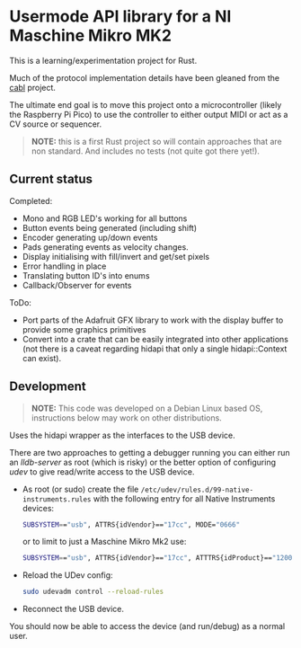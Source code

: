 # Usermode API library for a NI Maschine Mikro MK2

This is a learning/experimentation project for Rust.

Much of the protocol implementation details have been gleaned from the 
[cabl](https://github.com/shaduzlabs/cabl) project.

The ultimate end goal is to move this project onto a microcontroller (likely the 
Raspberry Pi Pico) to use the controller to either output MIDI or act as a CV source 
or sequencer.

> **NOTE:** this is a first Rust project so will contain approaches that are non 
> standard. And includes no tests (not quite got there yet!).

## Current status

Completed:

- Mono and RGB LED's working for all buttons
- Button events being generated (including shift)
- Encoder generating up/down events
- Pads generating events as velocity changes.
- Display initialising with fill/invert and get/set pixels
- Error handling in place
- Translating button ID's into enums
- Callback/Observer for events

ToDo:

- Port parts of the Adafruit GFX library to work with the display buffer to provide
  some graphics primitives
- Convert into a crate that can be easily integrated into other applications (not 
  there is a caveat regarding hidapi that only a single hidapi::Context can exist).

## Development

> **NOTE:** This code was developed on a Debian Linux based OS, instructions below may work 
> on other distributions.

Uses the hidapi wrapper as the interfaces to the USB device.

There are two approaches to getting a debugger running you can either run an 
*lldb-server* as root (which is risky) or the better option of configuring *udev* 
to give read/write access to the USB device.

* As root (or sudo) create the file `/etc/udev/rules.d/99-native-instruments.rules`
  with the following entry for all Native Instruments devices:
  ```bash
  SUBSYSTEM=="usb", ATTRS{idVendor}=="17cc", MODE="0666"
  ```
  or to limit to just a Maschine Mikro Mk2 use: 
  ```bash
  SUBSYSTEM=="usb", ATTRS{idVendor}=="17cc", ATTTRS{idProduct}=="1200", MODE="0666"
  ```

* Reload the UDev config: 
  ```bash
  sudo udevadm control --reload-rules
  ```

* Reconnect the USB device.

You should now be able to access the device (and run/debug) as a normal user.
